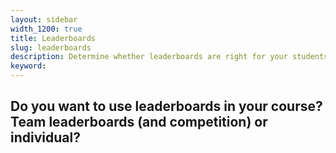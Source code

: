 ```yaml
---
layout: sidebar
width_1200: true
title: Leaderboards
slug: leaderboards
description: Determine whether leaderboards are right for your students
keyword:
---
```


## Do you want to use leaderboards in your course? Team leaderboards (and competition) or individual?
